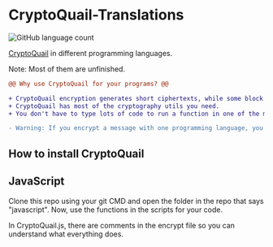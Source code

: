 # CryptoQuail-Translations
![GitHub language count](https://img.shields.io/github/languages/count/cardinal9999/CryptoQuail-translations)

[CryptoQuail](https://github.com/cardinal9999/CryptoQuail) in different programming languages.

Note: Most of them are unfinished.
```diff
@@ Why use CryptoQuail for your programs? @@

+ CryptoQuail encryption generates short ciphertexts, while some block ciphers generate ciphertexts way longer than the plaintext.
+ CryptoQuail has most of the cryptography utils you need.
+ You don't have to type lots of code to run a function in one of the modules.

- Warning: If you encrypt a message with one programming language, you cannot decrypt it with another translation of CryptoQuail.
```

## How to install CryptoQuail

## JavaScript
Clone this repo using your git CMD and open the folder in the repo that says "javascript". Now, use the functions in the scripts for your code.

In CryptoQuail.js, there are comments in the encrypt file so you can understand what everything does.
